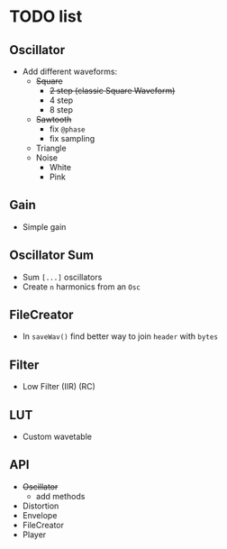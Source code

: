 # TODO list

## Oscillator
- Add different waveforms:
	- ~~Square~~
		- ~~2 step (classic Square Waveform)~~
		- 4 step
		- 8 step
	- ~~Sawtooth~~
		- fix `@phase`
		- fix sampling
	- Triangle
	- Noise
		- White
		- Pink 	
## Gain
- Simple gain

## Oscillator Sum
- Sum `[...]` oscillators
- Create `n` harmonics from an `Osc`
## FileCreator
- In `saveWav()` find better way to join `header` with `bytes`

## Filter
- Low Filter (IIR) (RC)

## LUT
- Custom wavetable

## API
- ~~Oscillator~~
	- add methods
- Distortion
- Envelope
- FileCreator
- Player
